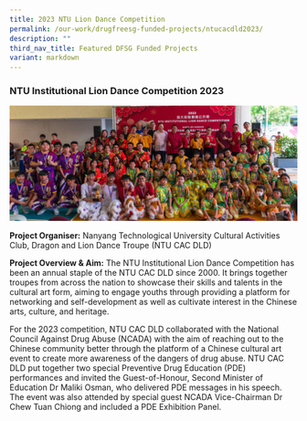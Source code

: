 ```yaml
---
title: 2023 NTU Lion Dance Competition
permalink: /our-work/drugfreesg-funded-projects/ntucacdld2023/
description: ""
third_nav_title: Featured DFSG Funded Projects
variant: markdown
---
```

### NTU Institutional Lion Dance Competition 2023 

![](/images/DFSG%20Projects/img_2801.jpg)
        

**Project Organiser:** Nanyang Technological University Cultural Activities Club, Dragon and Lion Dance Troupe (NTU CAC DLD)

**Project Overview &amp; Aim:** The NTU Institutional Lion Dance Competition has been an annual staple of the NTU CAC DLD since 2000. It brings together troupes from across the nation to showcase their skills and talents in the cultural art form, aiming to engage youths through providing a platform for networking and self-development as well as cultivate interest in the Chinese arts, culture, and heritage.

For the 2023 competition, NTU CAC DLD collaborated with the National Council Against Drug Abuse (NCADA) with the aim of reaching out to the Chinese community better through the platform of a Chinese cultural art event to create more awareness of the dangers of drug abuse. NTU CAC DLD put together two special Preventive Drug Education (PDE) performances and invited the Guest-of-Honour, Second Minister of Education Dr Maliki Osman, who delivered PDE messages in his speech. The event was also attended by special guest NCADA Vice-Chairman Dr Chew Tuan Chiong and included a PDE Exhibition Panel.
